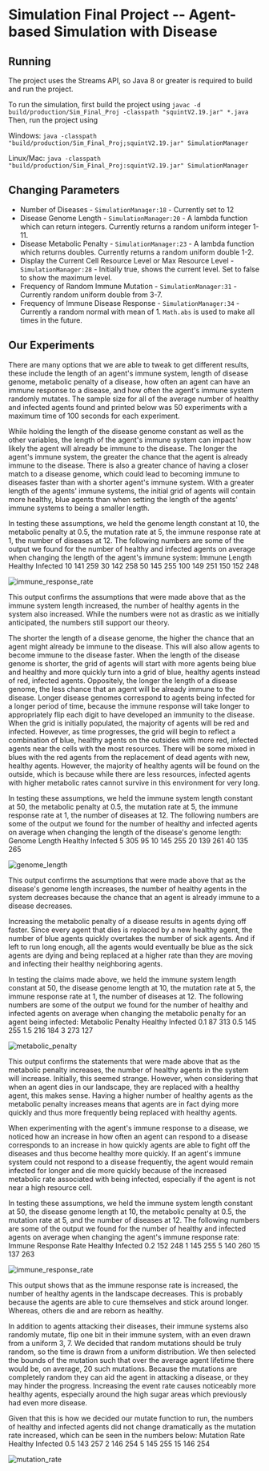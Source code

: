 # Simulation Final Project -- Agent-based Simulation with Disease

## Running

The project uses the Streams API, so Java 8 or greater is required to build and 
run the project.

To run the simulation, first build the project using `javac -d build/production/Sim_Final_Proj -classpath "squintV2.19.jar" *.java` Then, run the project using

Windows: `java -classpath "build/production/Sim_Final_Proj;squintV2.19.jar" SimulationManager`

Linux/Mac: `java -classpath "build/production/Sim_Final_Proj:squintV2.19.jar" SimulationManager`

## Changing Parameters

- Number of Diseases - `SimulationManager:18` - Currently set to 12
- Disease Genome Length - `SimulationManager:20` - A lambda function which can return integers.
Currently returns a random uniform integer 1-11.
- Disease Metabolic Penalty - `SimulationManager:23` - A lambda function which returns doubles.
Currently returns a random uniform double 1-2.
- Display the Current Cell Resource Level or Max Resource Level - `SimulationManager:28` - Initially true,
shows the current level. Set to false to show the maximum level.
- Frequency of Random Immune Mutation - `SimulationManager:31` - Currently random uniform double from 3-7. 
- Frequency of Immune Disease Response - `SimulationManager:34` - Currently a random normal with
mean of 1. `Math.abs` is used to make all times in the future.

## Our Experiments

There are many options that we are able to tweak to get different results,
these include the length of an agent's immune system, length of disease genome,
metabolic penalty of a disease, how often an agent can have an immune response
to a disease, and how often the agent's immune system randomly mutates. The sample
size for all of the average number of healthy and infected agents found and printed
below was 50 experiments with a maximum time of 100 seconds for each experiment.

While holding the length of the disease genome constant as well as the other variables,
the length of the agent's immune system can impact how likely the agent will already
be immune to the disease. The longer the agent's immune system, the greater the
chance that the agent is already immune to the disease. There is also a greater
chance of having a closer match to a disease genome, which could lead to becoming
immune to diseases faster than with a shorter agent's immune system. With a greater
length of the agents' immune systems, the initial grid of agents will contain more
healthy, blue agents than when setting the length of the agents' immune systems to
being a smaller length.

In testing these assumptions, we held the genome length constant at 10, the metabolic
penalty at 0.5, the mutation rate at 5, the immune response rate at 1, the number of
diseases at 12. The following numbers are some of the output we found
for the number of healthy and infected agents on average when changing the length of
the agent's immune system:
Immune Length	Healthy		Infected
10				141			259
30				142			258
50				145			255
100				149			251
150				152			248

![immune_response_rate](https://user-images.githubusercontent.com/14288345/39610162-8272fa1a-4f1c-11e8-9f5c-d5744f3f9edc.png)

This output confirms the assumptions that were made above that as the immune system
length increased, the number of healthy agents in the system also increased. While
the numbers were not as drastic as we initially anticipated, the numbers still support
our theory.

The shorter the length of a disease genome, the higher the chance that an agent might
already be immune to the disease. This will also allow agents to become immune to
the disease faster. When the length of the disease genome is shorter, the grid of
agents will start with more agents being blue and healthy and more quickly turn
into a grid of blue, healthy agents instead of red, infected agents. Oppositely,
the longer the length of a disease genome, the less chance that an agent will be
already immune to the disease.  Longer disease genomes correspond to agents being
infected for a longer period of time, because the immune response will take longer
to appropriately flip each digit to have developed an immunity to the disease.
When the grid is initially populated, the majority of agents will be red and
infected. However, as time progresses, the grid will begin to reflect a combination
of blue, healthy agents on the outsides with more red, infected agents near the
cells with the most resources. There will be some mixed in blues with the red
agents from the replacement of dead agents with new, healthy agents. However, the
majority of healthy agents will be found on the outside, which is because while
there are less resources, infected agents with higher metabolic rates cannot
survive in this environment for very long.

In testing these assumptions, we held the immune system length constant at 50, the
metabolic penalty at 0.5, the mutation rate at 5, the immune response rate at 1, the
number of diseases at 12. The following numbers are some of the output we found
for the number of healthy and infected agents on average when changing the length of
the disease's genome length:
Genome Length	Healthy		Infected
5				305			95
10				145			255
20				139			261
40				135			265

![genome_length](https://user-images.githubusercontent.com/14288345/39609901-7b6ecfac-4f1a-11e8-93ed-9831f0d22bac.png)

This output confirms the assumptions that were made above that as the disease's genome
length increases, the number of healthy agents in the system decreases because the
chance that an agent is already immune to a disease decreases.


Increasing the metabolic penalty of a disease results in agents dying off faster.
Since every agent that dies is replaced by a new healthy agent, the number of
blue agents quickly overtakes the number of sick agents. And if left to run long
enough, all the agents would eventually be blue as the sick agents are dying and
being replaced at a higher rate than they are moving and infecting their healthy
neighboring agents.

In testing the claims made above, we held the immune system length constant at 50, the
disease genome length at 10, the mutation rate at 5, the immune response rate at 1, the
number of diseases at 12. The following numbers are some of the output we found
for the number of healthy and infected agents on average when changing the metabolic
penalty for an agent being infected:
Metabolic Penalty	Healthy		Infected
0.1					87			313
0.5					145			255
1.5					216			184
3					273			127


![metabolic_penalty](https://user-images.githubusercontent.com/14288345/39610092-f5a1dffc-4f1b-11e8-8f6d-9e6a6059beeb.png)

This output confirms the statements that were made above that as the metabolic penalty
increases, the number of healthy agents in the system will increase. Initially, this
seemed strange. However, when considering that when an agent dies in our landscape,
they are replaced with a healthy agent, this makes sense. Having a higher number of
healthy agents as the metabolic penalty increases means that agents are in fact dying
more quickly and thus more frequently being replaced with healthy agents.

When experimenting with the agent's immune response to a disease, we noticed how
an increase in how often an agent can respond to a disease corresponds to an
increase in how quickly agents are able to fight off the diseases and thus become
healthy more quickly. If an agent's immune system could not respond to a disease
frequently, the agent would remain infected for longer and die more quickly
because of the increased metabolic rate associated with being infected,
especially if the agent is not near a high resource cell.

In testing these assumptions, we held the immune system length constant at 50, the
disease genome length at 10, the metabolic penalty at 0.5, the mutation rate at 5, and
the number of diseases at 12. The following numbers are some of the output we found
for the number of healthy and infected agents on average when changing the agent's
immune response rate:
Immune Response Rate	Healthy		Infected
0.2						152			248
1						145			255
5						140			260
15						137			263

![immune_response_rate](https://user-images.githubusercontent.com/14288345/39610113-1d1f2c92-4f1c-11e8-9e68-a8225e265e17.png)

This output shows that as the immune response rate is increased, the number of healthy
agents in the landscape decreases. This is probably because the agents are able to cure
themselves and stick around longer. Whereas, others die and are reborn as healthy.

In addition to agents attacking their diseases, their immune systems also randomly
mutate, flip one bit in their immune system, with an even drawn from a uniform 3, 7.
We decided that random mutations should be truly random, so the time is drawn from
a uniform distribution. We then selected the bounds of the mutation such that over
the average agent lifetime there would be, on average, 20 such mutations.
Because the mutations are completely random they can aid the agent in attacking a
disease, or they may hinder the progress. Increasing the event rate causes
noticeably more healthy agents, especially around the high sugar areas which
previously had even more disease.

Given that this is how we decided our mutate function to run, the numbers of healthy
and infected agents did not change dramatically as the mutation rate increased, which
can be seen in the numbers below:
Mutation Rate	Healthy		Infected
0.5				143			257
2				146			254
5				145			255
15				146			254

![mutation_rate](https://user-images.githubusercontent.com/14288345/39610018-5908e69a-4f1b-11e8-874e-b87e3b565f7f.png)
